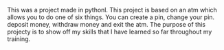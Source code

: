 This was a project made in pythonl. This project is based on an atm which allows you to do one of six things. You can create a pin, change your pin. deposit money, withdraw money and exit the atm. The purpose of this projecty is to show off my skills that I have learned so far throughout my training. 
